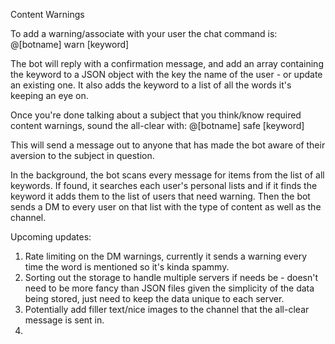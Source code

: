 Content Warnings

To add a warning/associate with your user the chat command is: @[botname] warn [keyword]

The bot will reply with a confirmation message, and add an array containing the keyword to a JSON object with the key the name of the user - or update an existing one. It also adds the keyword to a list of all the words it's keeping an eye on. 

Once you're done talking about a subject that you think/know required content warnings, sound the all-clear with: @[botname] safe [keyword]

This will send a message out to anyone that has made the bot aware of their aversion to the subject in question. 


In the background, the bot scans every message for items from the list of all keywords. If found, it searches each user's personal lists and if it finds the keyword it adds them to the list of users that need warning. Then the bot sends a DM to every user on that list with the type of content as well as the channel.


Upcoming updates: 
1. Rate limiting on the DM warnings, currently it sends a warning every time the word is mentioned so it's kinda spammy.
2. Sorting out the storage to handle multiple servers if needs be - doesn't need to be more fancy than JSON files given the simplicity of the data being stored, just need to keep the data unique to each server. 
3. Potentially add filler text/nice images to the channel that the all-clear message is sent in. 
4. 
